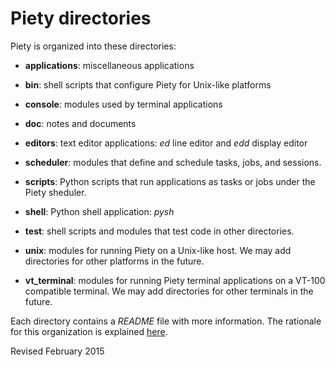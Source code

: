 
Piety directories
=================

Piety is organized into these directories:

- **applications**: miscellaneous applications

- **bin**: shell scripts that configure Piety for Unix-like platforms

- **console**: modules used by terminal applications

- **doc**: notes and documents

- **editors**: text editor applications: *ed* line editor and *edd*
    display editor

- **scheduler**: modules that define and schedule tasks, jobs, and
    sessions.

- **scripts**: Python scripts that run applications as tasks or jobs
    under the Piety sheduler.

- **shell**: Python shell application: *pysh*

- **test**: shell scripts and modules that test code in other
     directories.

- **unix**: modules for running Piety on a Unix-like host.
     We may add directories for other platforms in the future.

- **vt_terminal**: modules for running Piety terminal applications on
    a VT-100 compatible terminal.  We may add directories for other
    terminals in the future.

Each directory contains a *README* file with more information.  The
rationale for this organization is explained [here](doc/structure.md).

Revised February 2015

